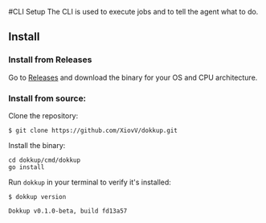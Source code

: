#CLI Setup
The CLI is used to execute jobs and to tell the agent what to do.

## Install
### Install from Releases
Go to [Releases](https://github.com/XiovV/dokkup/releases) and download the binary for your OS and CPU architecture.

### Install from source:
Clone the repository:
```shell
$ git clone https://github.com/XiovV/dokkup.git
```

Install the binary:
```shell
cd dokkup/cmd/dokkup
go install
```

Run `dokkup` in your terminal to verify it's installed:
```shell
$ dokkup version
```

```
Dokkup v0.1.0-beta, build fd13a57
```
